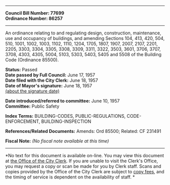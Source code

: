 * * * * *  
  
**Council Bill Number: [](#h0)[](#h2)77699**   
**Ordinance Number: 86257**  
  
* * * * *  
  
An ordinance relating to and regulating design, construction, maintenance, use and occupancy of buildings, and amending Sections 104, 413, 420, 504, 510, 1001, 1002, 1003, 1102, 1110, 1204, 1705, 1807, 1907, 2007, 2107, 2201, 2205, 3303, 3304, 3305, 3308, 3309, 3311, 3322, 3503, 3601, 3706, 3707, 3708, 4303, 4305, 5004, 5103, 5303, 5403, 5405 and 5508 of the Building Code (Ordinance 85500).  
  
**Status:** Passed   
**Date passed by Full Council:** June 17, 1957   
**Date filed with the City Clerk:** June 18, 1957   
**Date of Mayor's signature:** June 18, 1957   
[(about the signature date)](/~public/approvaldate.htm)   
  
  
**Date introduced/referred to committee:** June 10, 1957   
**Committee:** Public Safety   
  
**Index Terms:** BUILDING-CODES, PUBLIC-REGULATIONS, CODE-ENFORCEMENT, BUILDING-INSPECTION  
  
**References/Related Documents:** Amends: Ord 85500; Related: CF 231491  
  
**Fiscal Note:** *(No fiscal note available at this time)*  
  
* * * * *  
  
*No text for this document is available on-line. You may view this document at [the Office of the City Clerk](http://www.seattle.gov/leg/clerk/contactUs.htm). If you are unable to visit the Clerk's Office, you may request a copy or scan be made for you by Clerk staff. Scans and copies provided by the Office of the City Clerk are subject to [copy fees](http://clerk.seattle.gov/~public/clerkfees.htm), and the timing of service is dependent on the availability of staff. *  
  
  
